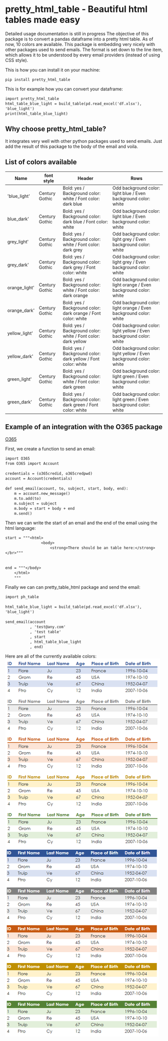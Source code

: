 # pretty_html_table - Beautiful html tables made easy
Detailed usage documentation is still in progress
The objective of this package is to convert a pandas dataframe into a pretty html table.
As of now, 10 colors are available. This package is embedding very nicely with other packages used to send emails.
The format is set down to the line item, which allows it to be understood by every email providers (instead of using CSS style).

This is how you can install it on your machine:

```
pip install pretty_html_table
```

This is for example how you can convert your dataframe:

```
import pretty_html_table
html_table_blue_light = build_table(pd.read_excel('df.xlsx'), 'blue_light')
print(html_table_blue_light)
```

## Why choose pretty_html_table?
It integrates very well with other python packages used to send emails. Just add the result of this package to the body of the email and voila.


## List of colors available

| Name          | font style     | Header                                                        | Rows                                                              |
|---------------|----------------|---------------------------------------------------------------|-------------------------------------------------------------------|
| 'blue_light'  | Century Gothic | Bold: yes / Background color: white / Font color: dark blue   | Odd background color: light blue / Even background color: white   |
| blue_dark'    | Century Gothic | Bold: yes / Background color: dark blue / Font color: white   | Odd background color: light blue / Even background color: white   |
| grey_light'   | Century Gothic | Bold: yes / Background color: white / Font color: dark grey   | Odd background color: light grey / Even background color: white   |
| grey_dark'    | Century Gothic | Bold: yes / Background color: dark grey / Font color: white   | Odd background color: light grey / Even background color: white   |
| orange_light' | Century Gothic | Bold: yes / Background color: white / Font color: dark orange | Odd background color: light orange / Even background color: white |
| orange_dark'  | Century Gothic | Bold: yes / Background color: dark orange / Font color: white | Odd background color: light orange / Even background color: white |
| yellow_light' | Century Gothic | Bold: yes / Background color: white / Font color: dark yellow | Odd background color: light yellow / Even background color: white |
| yellow_dark'  | Century Gothic | Bold: yes / Background color: dark yellow / Font color: white | Odd background color: light yellow / Even background color: white |
| green_light'  | Century Gothic | Bold: yes / Background color: white / Font color: dark green  | Odd background color: light green / Even background color: white  |
| green_dark'   | Century Gothic | Bold: yes / Background color: dark green / Font color: white  | Odd background color: light green / Even background color: white  |


## Example of an integration with the O365 package
[O365](https://pypi.org/project/O365/)

First, we create a function to send an email:

```
import O365
from O365 import Account

credentials = (o365credid, o365credpwd)
account = Account(credentials)

def send_email(account, to, subject, start, body, end):
    m = account.new_message()
    m.to.add(to)
    m.subject = subject
    m.body = start + body + end
    m.send()
```

Then we can write the start of an email and the end of the email using the html language:

```
start = """<html>
                <body>
                    <strong>There should be an table here:</strong></br>"""


end = """</body>
    </html>
    """
```

Finally we can can pretty_table_html package and send the email:

```
import ph_table

html_table_blue_light = build_table(pd.read_excel('df.xlsx'), 'blue_light')

send_email(account
           , 'test@any.com'
           , 'test table'
           , start
           , html_table_blue_light
           , end)
```

Here are all of the currently available colors:
![Light](image/1.PNG)
![Dark](image/2.PNG)
